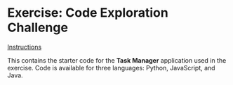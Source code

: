 # Exercise: Code Exploration Challenge

[Instructions](https://dev.ai.wethinkco.de/ai-software/ai-use-cases/exercises/exercise-code-comprehension-001/)

This contains the starter code for the **Task Manager** application used in the exercise. Code is available for three languages: Python, JavaScript, and Java.
